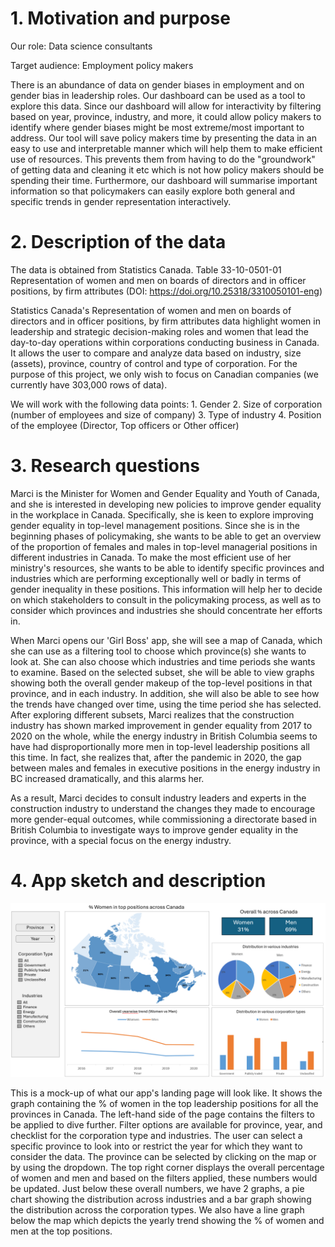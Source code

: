 # 1. Motivation and purpose

Our role: Data science consultants

Target audience: Employment policy makers

There is an abundance of data on gender biases in employment and on gender bias in leadership roles. Our dashboard can be used as a tool to explore this data. Since our dashboard will allow for interactivity by filtering based on year, province, industry, and more, it could allow policy makers to identify where gender biases might be most extreme/most important to address. Our tool will save policy makers time by presenting the data in an easy to use and interpretable manner which will help them to make efficient use of resources. This prevents them from having to do the "groundwork" of getting data and cleaning it etc which is not how policy makers should be spending their time. Furthermore, our dashboard will summarise important information so that policymakers can easily explore both general and specific trends in gender representation interactively.

# 2. Description of the data

The data is obtained from Statistics Canada. Table 33-10-0501-01 Representation of women and men on boards of directors and in officer positions, by firm attributes (DOI: <https://doi.org/10.25318/3310050101-eng>)

Statistics Canada's Representation of women and men on boards of directors and in officer positions, by firm attributes data highlight women in leadership and strategic decision-making roles and women that lead the day-to-day operations within corporations conducting business in Canada. It allows the user to compare and analyze data based on industry, size (assets), province, country of control and type of corporation. For the purpose of this project, we only wish to focus on Canadian companies (we currently have 303,000 rows of data).

We will work with the following data points: 1. Gender 2. Size of corporation (number of employees and size of company) 3. Type of industry 4. Position of the employee (Director, Top officers or Other officer)

# 3. Research questions

Marci is the Minister for Women and Gender Equality and Youth of Canada, and she is interested in developing new policies to improve gender equality in the workplace in Canada. Specifically, she is keen to explore improving gender equality in top-level management positions. Since she is in the beginning phases of policymaking, she wants to be able to get an overview of the proportion of females and males in top-level managerial positions in different industries in Canada. To make the most efficient use of her ministry's resources, she wants to be able to identify specific provinces and industries which are performing exceptionally well or badly in terms of gender inequality in these positions. This information will help her to decide on which stakeholders to consult in the policymaking process, as well as to consider which provinces and industries she should concentrate her efforts in.

When Marci opens our 'Girl Boss' app, she will see a map of Canada, which she can use as a filtering tool to choose which province(s) she wants to look at. She can also choose which industries and time periods she wants to examine. Based on the selected subset, she will be able to view graphs showing both the overall gender makeup of the top-level positions in that province, and in each industry. In addition, she will also be able to see how the trends have changed over time, using the time period she has selected. After exploring different subsets, Marci realizes that the construction industry has shown marked improvement in gender equality from 2017 to 2020 on the whole, while the energy industry in British Columbia seems to have had disproportionally more men in top-level leadership positions all this time. In fact, she realizes that, after the pandemic in 2020, the gap between males and females in executive positions in the energy industry in BC increased dramatically, and this alarms her.

As a result, Marci decides to consult industry leaders and experts in the construction industry to understand the changes they made to encourage more gender-equal outcomes, while commissioning a directorate based in British Columbia to investigate ways to improve gender equality in the province, with a special focus on the energy industry.

# 4. App sketch and description

![](../img/sketch.png "App sketch")

This is a mock-up of what our app's landing page will look like. It shows the graph containing the % of women in the top leadership positions for all the provinces in Canada. The left-hand side of the page contains the filters to be applied to dive further. Filter options are available for province, year, and checklist for the corporation type and industries. The user can select a specific province to look into or restrict the year for which they want to consider the data. The province can be selected by clicking on the map or by using the dropdown. The top right corner displays the overall percentage of women and men and based on the filters applied, these numbers would be updated. Just below these overall numbers, we have 2 graphs, a pie chart showing the distribution across industries and a bar graph showing the distribution across the corporation types. We also have a line graph below the map which depicts the yearly trend showing the % of women and men at the top positions.
